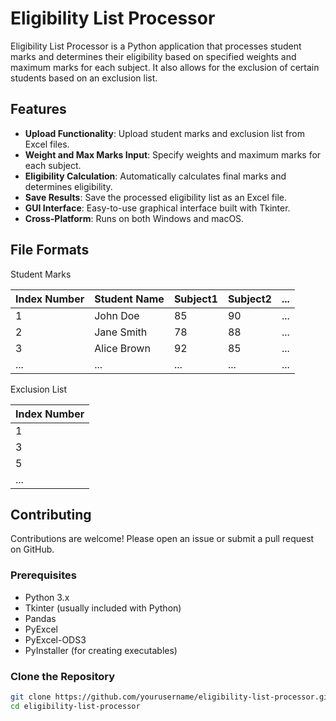 # Eligibility List Processor

Eligibility List Processor is a Python application that processes student marks and determines their eligibility based on specified weights and maximum marks for each subject. It also allows for the exclusion of certain students based on an exclusion list.

## Features

- **Upload Functionality**: Upload student marks and exclusion list from Excel files.
- **Weight and Max Marks Input**: Specify weights and maximum marks for each subject.
- **Eligibility Calculation**: Automatically calculates final marks and determines eligibility.
- **Save Results**: Save the processed eligibility list as an Excel file.
- **GUI Interface**: Easy-to-use graphical interface built with Tkinter.
- **Cross-Platform**: Runs on both Windows and macOS.


## File Formats

Student Marks

| Index Number | Student Name | Subject1 | Subject2 | ... |
|--------------|--------------|----------|----------|-----|
| 1            | John Doe     | 85       | 90       | ... |
| 2            | Jane Smith   | 78       | 88       | ... |
| 3            | Alice Brown  | 92       | 85       | ... |
| ...          | ...          | ...      | ...      | ... |

Exclusion List

| Index Number |
|--------------|
| 1            |
| 3            |
| 5            |
| ...          |


## Contributing
Contributions are welcome! Please open an issue or submit a pull request on GitHub.


### Prerequisites

- Python 3.x
- Tkinter (usually included with Python)
- Pandas
- PyExcel
- PyExcel-ODS3
- PyInstaller (for creating executables)

### Clone the Repository

```sh
git clone https://github.com/yourusername/eligibility-list-processor.git
cd eligibility-list-processor
